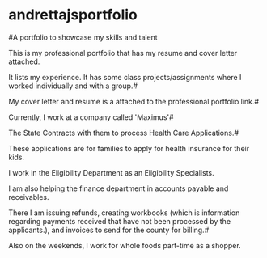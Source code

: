# andrettajsportfolio
#A portfolio to showcase my skills and talent

This is my professional portfolio that has my resume and cover letter attached.

It lists my experience. It has some class projects/assignments where I worked individually and with a group.#

My cover letter and resume is a attached to the professional portfolio link.#

Currently, I work at a company called 'Maximus'#

The State Contracts with them to process Health Care Applications.#

These applications are for families to apply for health insurance for their kids.

I work in the Eligibility Department as an Eligibility Specialists.

I am also helping the finance department in accounts payable and receivables.

There I am issuing refunds, creating workbooks (which is information regarding payments received that have not been processed by the applicants.), and invoices to send for the county for billing.#

Also on the weekends, I work for whole foods part-time as a shopper.
